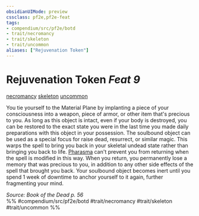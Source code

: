 ```yaml
---
obsidianUIMode: preview
cssclass: pf2e,pf2e-feat
tags:
- compendium/src/pf2e/botd
- trait/necromancy
- trait/skeleton
- trait/uncommon
aliases: ["Rejuvenation Token"]
---
```

# Rejuvenation Token  *Feat 9*  
[necromancy](rules/traits/necromancy.md "Necromancy School Trait")  [skeleton](rules/traits/skeleton-b1.md "Skeleton Ancestry & Heritage Trait")  [uncommon](rules/traits/uncommon.md "Uncommon Rarity Trait")  


You tie yourself to the Material Plane by implanting a piece of your consciousness into a weapon, piece of armor, or other item that's precious to you. As long as this object is intact, even if your body is destroyed, you can be restored to the exact state you were in the last time you made daily preparations with this object in your possession. The soulbound object can be used as a special focus for raise dead, resurrect, or similar magic. This warps the spell to bring you back in your skeletal undead state rather than bringing you back to life. [Pharasma](compendium/setting/deities/pharasma.md) can't prevent you from returning when the spell is modified in this way. When you return, you permanently lose a memory that was precious to you, in addition to any other side effects of the spell that brought you back. Your soulbound object becomes inert until you spend 1 week of downtime to anchor yourself to it again, further fragmenting your mind.

*Source: Book of the Dead p. 56*  
%% #compendium/src/pf2e/botd #trait/necromancy #trait/skeleton #trait/uncommon %%